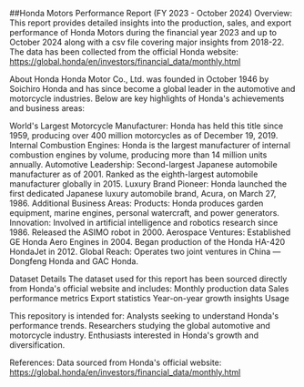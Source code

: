 
##Honda Motors Performance Report (FY 2023 - October 2024)
Overview:
This report provides detailed insights into the production, sales, and export performance of Honda Motors during the financial year 2023 and up to October 2024 along with a csv file covering major insights from 2018-22. The data has been collected from the official Honda website: https://global.honda/en/investors/financial_data/monthly.html

About Honda
Honda Motor Co., Ltd. was founded in October 1946 by Soichiro Honda and has since become a global leader in the automotive and motorcycle industries. Below are key highlights of Honda's achievements and business areas:

World's Largest Motorcycle Manufacturer: Honda has held this title since 1959, producing over 400 million motorcycles as of December 19, 2019.
Internal Combustion Engines: Honda is the largest manufacturer of internal combustion engines by volume, producing more than 14 million units annually.
Automotive Leadership:
Second-largest Japanese automobile manufacturer as of 2001.
Ranked as the eighth-largest automobile manufacturer globally in 2015.
Luxury Brand Pioneer: Honda launched the first dedicated Japanese luxury automobile brand, Acura, on March 27, 1986.
Additional Business Areas:
Products: Honda produces garden equipment, marine engines, personal watercraft, and power generators.
Innovation:
Involved in artificial intelligence and robotics research since 1986.
Released the ASIMO robot in 2000.
Aerospace Ventures:
Established GE Honda Aero Engines in 2004.
Began production of the Honda HA-420 HondaJet in 2012.
Global Reach: Operates two joint ventures in China — Dongfeng Honda and GAC Honda.

Dataset Details
The dataset used for this report has been sourced directly from Honda's official website and includes:
Monthly production data
Sales performance metrics
Export statistics
Year-on-year growth insights
Usage

This repository is intended for:
Analysts seeking to understand Honda's performance trends.
Researchers studying the global automotive and motorcycle industry.
Enthusiasts interested in Honda's growth and diversification.

References:
Data sourced from Honda's official website: https://global.honda/en/investors/financial_data/monthly.html

